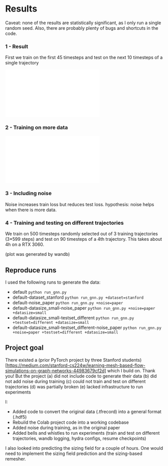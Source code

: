 # Results


Caveat: none of the results are statistically significant, as I only run a single random seed.
Also, there are probably plenty of bugs and shortcuts in the code.

### 1 - Result

First we train on the first 45 timesteps and test on the next 10 timesteps of a single trajectory

![image](data/animations/default.pdf)

### 2 - Training on more data

![image](data/animations/default.pdf)

### 3 - Including noise

Noise increases train loss but reduces test loss.
hypothesis: noise helps when there is more data.

### 4 - Training and testing on different trajectories

We train on 500 timesteps randomly selected out of 3 training trajectories (3*599 steps) and test on 90 timesteps of a 4th trajectory. This takes about 4h on a RTX 3060.

(plot was generated by wandb)

## Reproduce runs

I used the following runs to generate the data:
- default `python run_gnn.py`
- default-dataset_stanford `python run_gnn.py +dataset=stanford`
- default-noise_paper `python run_gnn.py +noise=paper`
- default-datasize_small-noise_paper `python run_gnn.py +noise=paper +datasize=small`
- default-datasize_small-testset_different `python run_gnn.py +testset=different +datasize=small`
- default-datasize_small-testset_different-noise_paper `python run_gnn.py +noise=paper +testset=different +datasize=small`

## Project goal

There existed a (prior PyTorch project by three Stanford students)[https://medium.com/stanford-cs224w/learning-mesh-based-flow-simulations-on-graph-networks-44983679cf2d]
which I build on. Thank you!
But the project (a) did not include code to generate their data (b) did not add noise during training (c) could not train and test on different trajectories (d) was partially broken (e) lacked infrastructure to run experiments

I:
- Added code to convert the original data (.tfrecord) into a general format (.hdf5)
- Rebuild the Colab project code into a working codebase
- Added noise during training, as in the original paper
- Added bells and whistles to run experiments (train and test on different trajectories, wandb logging, hydra configs, resume checkpoints)

I also looked into predicting the sizing field for a couple of hours.
One would need to implement the sizing field prediction and the sizing-based remesher.
